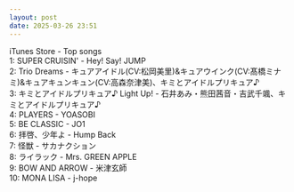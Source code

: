 ```yaml
---
layout: post
date: 2025-03-26 23:51
---
```


iTunes Store - Top songs<br />
1: SUPER CRUISIN' - Hey! Say! JUMP<br />
2: Trio Dreams - キュアアイドル(CV:松岡美里)&キュアウインク(CV:髙橋ミナミ)&キュアキュンキュン(CV:高森奈津美)、キミとアイドルプリキュア♪<br />
3: キミとアイドルプリキュア♪ Light Up! - 石井あみ・熊田茜音・吉武千颯、キミとアイドルプリキュア♪<br />
4: PLAYERS - YOASOBI<br />
5: BE CLASSIC - JO1<br />
6: 拝啓、少年よ - Hump Back<br />
7: 怪獣 - サカナクション<br />
8: ライラック - Mrs. GREEN APPLE<br />
9: BOW AND ARROW - 米津玄師<br />
10: MONA LISA - j-hope<br />
